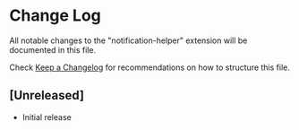 # Change Log

All notable changes to the "notification-helper" extension will be documented in this file.

Check [Keep a Changelog](http://keepachangelog.com/) for recommendations on how to structure this file.

## [Unreleased]

- Initial release